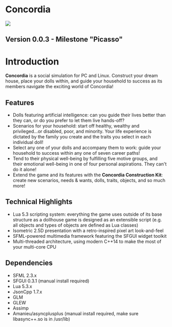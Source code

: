 Concordia
=========

<img src="http://i.imgur.com/3xK1zDE.png">

## Version 0.0.3 - Milestone "Picasso"

# Introduction

**Concordia** is a social simulation for PC and Linux. Construct your dream house, place your dolls within, and guide your household to success as its members navigate the exciting world of Concordia!

## Features

* Dolls featuring artificial intelligence: can you guide their lives better than they can, or do you prefer to let them live hands-off?
* Scenarios for your household: start off healthy, wealthy and privileged...or disabled, poor, and minority. Your life experience is dictated by the family you create and the traits you select in each individual doll!
* Select any one of your dolls and accompany them to work: guide your household to success within any one of seven career paths!
* Tend to their physical well-being by fulfilling five motive groups, and their emotional well-being in one of four personal aspirations. They can't do it alone!
* Extend the game and its features with the **Concordia Construction Kit**: create new scenarios, needs & wants, dolls, traits, objects, and so much more!

## Technical Highlights

* Lua 5.3 scripting system: everything the game uses outside of its base structure as a dollhouse game is designed as an extensible script (e.g. all objects and types of objects are defined as Lua classes)
* Isometric 2.5D presentation with a retro-inspired pixel art look-and-feel
* SFML-powered multimedia framework featuring the SFGUI widget toolkit
* Multi-threaded architecture, using modern C++14 to make the most of your multi-core CPU

## Dependencies
* SFML 2.3.x
* SFGUI 0.3.1 (manual install required)
* Lua 5.3.x
* JsonCpp 1.7.x
* GLM
* GLEW
* Assimp
* Amanieu/asyncplusplus (manual install required, make sure libasync++.so is in /usr/lib)
